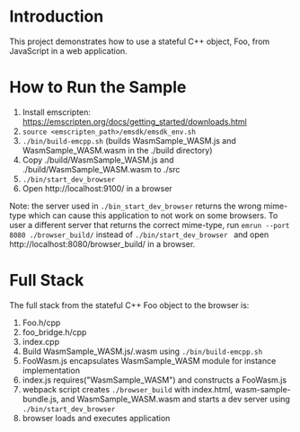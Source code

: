 # Introduction
This project demonstrates how to use a stateful C++ object, Foo, from JavaScript in a web application.

# How to Run the Sample
1. Install emscripten: https://emscripten.org/docs/getting_started/downloads.html
2. `source <emscripten_path>/emsdk/emsdk_env.sh`
3. `./bin/build-emcpp.sh` (builds WasmSample_WASM.js and WasmSample_WASM.wasm in the ./build directory)
4. Copy ./build/WasmSample_WASM.js and ./build/WasmSample_WASM.wasm to ./src
5. `./bin/start_dev_browser ` 
6. Open http://localhost:9100/ in a browser

Note: the server used in `./bin_start_dev_browser` returns the wrong mime-type which can cause this application to not work on some browsers.  To user a different server that returns the correct mime-type, run `emrun --port 8080 ./browser_build/` instead of `./bin/start_dev_browser ` and open http://localhost:8080/browser_build/ in a browser.

# Full Stack

The full stack from the stateful C++ Foo object to the browser is:

1. Foo.h/cpp
2. foo_bridge.h/cpp
3. index.cpp
4. Build WasmSample_WASM.js/.wasm using `./bin/build-emcpp.sh`
5. FooWasm.js encapsulates WasmSample_WASM module for instance implementation
6. index.js requires("WasmSample_WASM") and constructs a FooWasm.js
7. webpack script creates `./browser_build` with index.html, wasm-sample-bundle.js, and WasmSample_WASM.wasm and starts a dev server using `./bin/start_dev_browser`
8. browser loads and executes application